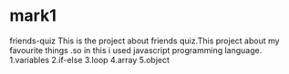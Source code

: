 # mark1
friends-quiz
This is the project about friends quiz.This project about my favourite things .so in this i used javascript programming language.
1.variables
2.if-else
3.loop
4.array
5.object

